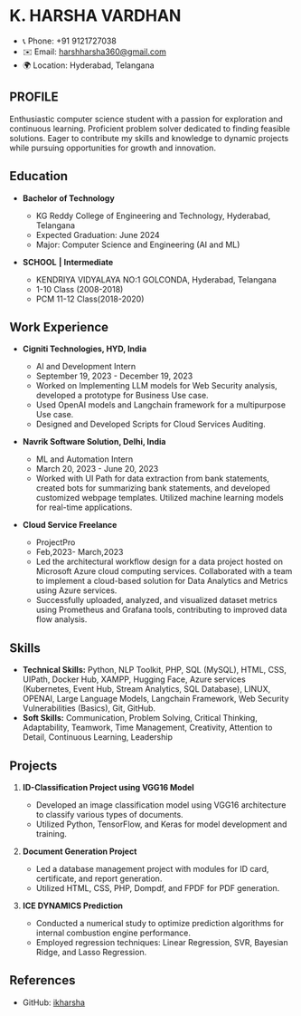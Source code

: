 # K. HARSHA VARDHAN
- 📞 Phone: +91 9121727038
- ✉️ Email: harshharsha360@gmail.com
- 🌍 Location: Hyderabad, Telangana

## PROFILE
Enthusiastic computer science student with a passion for exploration and continuous learning. Proficient problem solver dedicated to finding feasible solutions. Eager to contribute my skills and knowledge to dynamic projects while pursuing opportunities for growth and innovation.

## Education
- **Bachelor of Technology**                                                            
  - KG Reddy College of Engineering and Technology, Hyderabad, Telangana
  - Expected Graduation: June 2024
  - Major: Computer Science and Engineering (AI and ML)
  
- **SCHOOL**     **|** **Intermediate**                                                       
  - KENDRIYA VIDYALAYA NO:1 GOLCONDA, Hyderabad, Telangana
  - 1-10 Class (2008-2018)
  - PCM 11-12 Class(2018-2020)

## Work Experience
- **Cigniti Technologies, HYD, India**
  - AI and Development Intern
  - September 19, 2023 - December 19, 2023
  - Worked on Implementing LLM models for Web Security analysis, developed a prototype for Business Use case.
  - Used OpenAI models and Langchain framework for a multipurpose Use case.
  - Designed and Developed Scripts for Cloud Services Auditing.

- **Navrik Software Solution, Delhi, India**
  - ML and Automation Intern
  - March 20, 2023 - June 20, 2023
  - Worked with UI Path for data extraction from bank statements, created bots for summarizing bank statements, and developed customized webpage templates. Utilized machine learning models for real-time applications.

- **Cloud Service Freelance**
  - ProjectPro
  - Feb,2023- March,2023
  - Led the architectural workflow design for a data project hosted on Microsoft Azure cloud computing services. Collaborated with a team to implement a cloud-based solution for Data Analytics and Metrics using Azure services.
  - Successfully uploaded, analyzed, and visualized dataset metrics using Prometheus and Grafana tools, contributing to improved data flow analysis.


## Skills
- **Technical Skills:** Python, NLP Toolkit, PHP, SQL (MySQL), HTML, CSS, UIPath, Docker Hub, XAMPP, Hugging Face, Azure services (Kubernetes, Event Hub, Stream Analytics, SQL Database), LINUX, OPENAI, Large Language Models, Langchain Framework, Web Security Vulnerabilities (Basics), Git, GitHub.
- **Soft Skills:** Communication, Problem Solving, Critical Thinking, Adaptability, Teamwork, Time Management, Creativity, Attention to Detail, Continuous Learning, Leadership

## Projects
1. **ID-Classification Project using VGG16 Model**
   - Developed an image classification model using VGG16 architecture to classify various types of documents.
   - Utilized Python, TensorFlow, and Keras for model development and training.

2. **Document Generation Project**
   - Led a database management project with modules for ID card, certificate, and report generation.
   - Utilized HTML, CSS, PHP, Dompdf, and FPDF for PDF generation.

3. **ICE DYNAMICS Prediction**
   - Conducted a numerical study to optimize prediction algorithms for internal combustion engine performance.
   - Employed regression techniques: Linear Regression, SVR, Bayesian Ridge, and Lasso Regression.
  

## References
- GitHub: [ikharsha](https://github.com/ikharsha)
